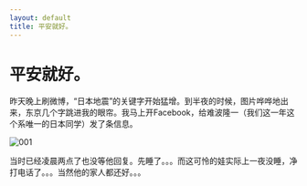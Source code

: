 ```yaml
---
layout: default
title: 平安就好。
---
```

# 平安就好。
昨天晚上刷微博，“日本地震”的关键字开始猛增。到半夜的时候，图片哗哗地出来，东京几个字跳进我的眼帘。我马上开Facebook，给难波隆一（我们这一年这个系唯一的日本同学）发了条信息。

![001](/blog/images/post_images/20110312/001.jpg)

当时已经凌晨两点了也没等他回复。先睡了。。。而这可怜的娃实际上一夜没睡，净打电话了。。。当然他的家人都还好。。。